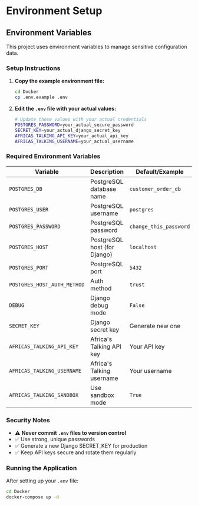 # Environment Setup

## Environment Variables

This project uses environment variables to manage sensitive configuration data. 

### Setup Instructions

1. **Copy the example environment file:**
   ```bash
   cd Docker
   cp .env.example .env
   ```

2. **Edit the `.env` file with your actual values:**
   ```bash
   # Update these values with your actual credentials
   POSTGRES_PASSWORD=your_actual_secure_password
   SECRET_KEY=your_actual_django_secret_key
   AFRICAS_TALKING_API_KEY=your_actual_api_key
   AFRICAS_TALKING_USERNAME=your_actual_username
   ```

### Required Environment Variables

| Variable | Description | Default/Example |
|----------|-------------|-----------------|
| `POSTGRES_DB` | PostgreSQL database name | `customer_order_db` |
| `POSTGRES_USER` | PostgreSQL username | `postgres` |
| `POSTGRES_PASSWORD` | PostgreSQL password | `change_this_password` |
| `POSTGRES_HOST` | PostgreSQL host (for Django) | `localhost` |
| `POSTGRES_PORT` | PostgreSQL port | `5432` |
| `POSTGRES_HOST_AUTH_METHOD` | Auth method | `trust` |
| `DEBUG` | Django debug mode | `False` |
| `SECRET_KEY` | Django secret key | Generate new one |
| `AFRICAS_TALKING_API_KEY` | Africa's Talking API key | Your API key |
| `AFRICAS_TALKING_USERNAME` | Africa's Talking username | Your username |
| `AFRICAS_TALKING_SANDBOX` | Use sandbox mode | `True` |

### Security Notes

- ⚠️ **Never commit `.env` files to version control**
- ✅ Use strong, unique passwords
- ✅ Generate a new Django SECRET_KEY for production
- ✅ Keep API keys secure and rotate them regularly

### Running the Application

After setting up your `.env` file:

```bash
cd Docker
docker-compose up -d
```